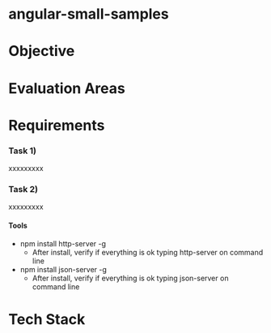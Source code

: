 # angular-small-samples

Objective
=========

Evaluation Areas
================

Requirements
============
### Task 1) ###
xxxxxxxxx

### Task 2) ###
xxxxxxxxx

#### Tools ####
* npm install http-server -g
  * After install, verify if everything is ok typing http-server on command line
* npm install json-server -g
  * After install, verify if everything is ok typing json-server on command line

Tech Stack
==========
